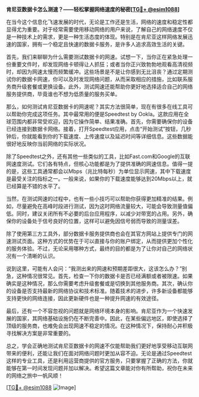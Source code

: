 **肯尼亚数据卡怎么测速？——轻松掌握网络速度的秘密[[TG💪+ @esim1088](https://t.me/s/esim1088)]**

在当今这个信息化飞速发展的时代，无论是工作还是生活，网络的速度和稳定性都显得尤为重要。对于经常需要使用移动网络的用户来说，了解自己的网络速度不仅是一种技术上的需求，更是一种生活态度的体现。特别是在肯尼亚这样网络发展迅速的国家，拥有一个稳定且快速的数据卡服务，是许多人追求高效生活的关键。

首先，我们来聊聊为什么需要测试数据卡的网速。试想一下，当你正在紧急处理一份重要文件时，却发现网络卡顿得让人抓狂；或者当你正兴致勃勃地观看高清视频时，却因为网速太慢而频繁缓冲。这些场景是不是让你感到无比沮丧？通过定期测试你的数据卡网速，你可以及时发现网络问题，从而采取相应的措施，比如联系服务商升级套餐或更换设备。此外，测试网速还能帮助你更好地选择适合自己的网络服务提供商，毕竟谁也不想为低质量的服务买单。

那么，如何测试肯尼亚数据卡的网速呢？其实方法很简单，现在有很多在线工具可以帮助你完成这项任务。其中最常用的便是Speedtest by Ookla。这款应用在全球范围内都非常受欢迎，因为它操作简单、结果准确。首先，你需要确保你的设备已经连接到数据卡网络。接着，打开Speedtest应用，点击“开始测试”按钮，几秒钟后，你就能看到你的下载速度、上传速度以及延迟时间等详细信息。这些数据能很好地反映你当前网络的实际状况。

除了Speedtest之外，还有其他一些类似的工具，比如Fast.com和Google的互联网速度测试。它们各有特点，但核心功能都是为了提供准确的网速信息。值得一提的是，这些工具通常都会以Mbps（兆比特每秒）为单位显示网速，其中下载速度是最受关注的指标之一。一般来说，如果你的下载速度能够达到20Mbps以上，就已经算是不错的水平了。

当然，在测试网速的过程中，也有一些小技巧可以帮助你获得更加精准的结果。例如，尽量避免在高峰时段进行测试，因为这时网络流量较大，可能会导致测量值偏低。同时，建议关闭所有不必要的后台应用程序，以减少对带宽的占用。另外，确保你的设备处于信号良好的位置，这样可以避免因信号弱而导致的测量误差。

除了使用第三方工具外，部分数据卡服务提供商也会在其官方网站上提供专门的网速测试页面。这种方式的优势在于可以直接与你的账户绑定，从而提供更加个性化的服务体验。不过，无论采用哪种方式，最终的目的都是为了让你对自己的网络状况有一个清晰的认识。

说到这里，可能有人会问：“我测出来的网速和预期差距很大，这该怎么办？”别急，这种情况很常见。首先，检查一下你的数据卡是否已经满额或者被限速。如果确实是这种情况，那么你需要考虑升级套餐或是切换到其他服务商。其次，确认你的设备是否支持最新的网络协议和技术标准。随着技术的进步，许多新设备都能够支持更快的网络连接，因此更新硬件也是一种提升网速的有效途径。

最后，还有一个不容忽视的问题就是网络环境本身的影响。肯尼亚作为一个快速发展的国家，其网络基础设施仍在不断完善中。因此，在某些偏远地区，即使选择了顶级的服务商，也难免会出现网速不稳定的情况。在这种情况下，保持耐心并积极寻找解决方案是非常重要的。

总之，学会正确地测试肯尼亚数据卡的网速不仅能帮助我们更好地享受移动互联网带来的便利，还能让我们在面对网络问题时更加从容不迫。无论是通过Speedtest这样的专业工具，还是利用运营商提供的官方服务，只要掌握了正确的方法，你就能够在第一时间发现问题并加以解决。希望这篇文章能对你有所帮助，祝你在未来的网络之旅中一帆风顺！

[[TG💪+ @esim1088](https://t.me/s/esim1088) ![Image](https://i.postimg.cc/4NQfJmqS/Snipaste-2025-05-13-00-14-12.png)]
